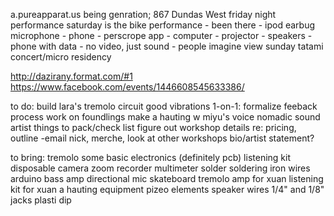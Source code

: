 a.pureapparat.us
being genration; 867 Dundas West
friday night performance
saturday is the bike performance - been there
	- ipod earbug microphone
	- phone
	- perscrope app
	- computer
	- projector
	- speakers
	- phone with data
	- no video, just sound
	- people imagine view
sunday tatami concert/micro residency

http://dazirany.format.com/#1
https://www.facebook.com/events/1446608545633386/

to do:
build lara's tremolo circuit
good vibrations 1-on-1: formalize feeback process
work on foundlings 
make a hauting w miyu's voice
nomadic sound artist things to pack/check list
figure out workshop details re: pricing, outline
	-email nick, merche, look at other workshops
bio/artist statement?

to bring:
tremolo
some basic electronics (definitely pcb)
listening kit
disposable camera
zoom recorder
multimeter
solder
soldering iron
wires
arduino
bass
amp
directional mic
skateboard
tremolo amp for xuan
listening kit for xuan
a hauting equipment
pizeo elements
speaker wires
1/4" and 1/8" jacks
plasti dip
